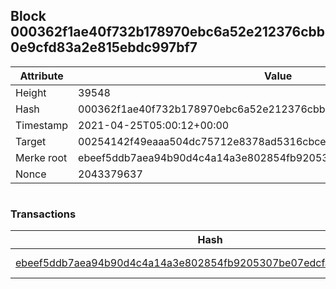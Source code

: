 ## Block 000362f1ae40f732b178970ebc6a52e212376cbb0e9cfd83a2e815ebdc997bf7

Attribute | Value
--- | ---
Height | 39548
Hash | 000362f1ae40f732b178970ebc6a52e212376cbb0e9cfd83a2e815ebdc997bf7
Timestamp | 2021-04-25T05:00:12+00:00
Target | 00254142f49eaaa504dc75712e8378ad5316cbcead634704b3734b6271167cc4
Merke root | ebeef5ddb7aea94b90d4c4a14a3e802854fb9205307be07edcfade658cba661b
Nonce | 2043379637

```

```

### Transactions

Hash | Amount
--- | ---
[ebeef5ddb7aea94b90d4c4a14a3e802854fb9205307be07edcfade658cba661b](ebeef5ddb7aea94b90d4c4a14a3e802854fb9205307be07edcfade658cba661b.md) | 10.00000000 SKEPTI 
